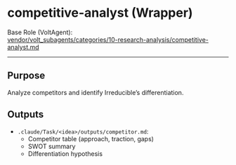 # competitive-analyst (Wrapper)

Base Role (VoltAgent):  
[vendor/volt_subagents/categories/10-research-analysis/competitive-analyst.md](../../../vendor/volt_subagents/categories/10-research-analysis/competitive-analyst.md)

---

## Purpose
Analyze competitors and identify Irreducible’s differentiation.

## Outputs
- `.claude/Task/<idea>/outputs/competitor.md`:
  - Competitor table (approach, traction, gaps)
  - SWOT summary
  - Differentiation hypothesis

